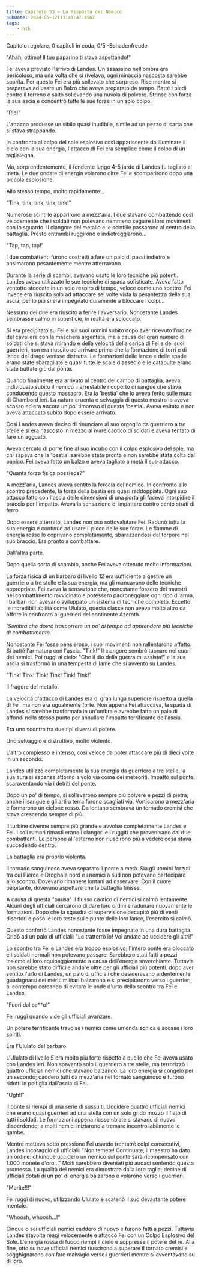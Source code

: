 ```yaml
---
title: Capitolo 53 – La Risposta del Nemico
pubDate: 2024-05-12T13:41:47.856Z
tags:
    - htk
---
```


Capitolo regolare,
0 capitoli in coda, 0/5
-Schadenfreude

"Ahah, ottimo! Il tuo paparino ti stava aspettando!"

Fei aveva previsto l'arrivo di Landes. Un assassino nell'ombra era pericoloso, ma una volta che si rivelava, ogni minaccia nascosta sarebbe sparita. Per questo Fei era più sollevato che sorpreso. Rise mentre si preparava ad usare un Balzo che aveva preparato da tempo. Batté i piedi contro il terreno e saltò sollevando una nuvola di polvere. Strinse con forza la sua ascia e concentrò tutte le sue forze in un solo colpo.

"Rip!"

L'attacco produsse un sibilo quasi inudibile, simile ad un pezzo di carta che si stava strappando.

In confronto al colpo del sole esplosivo così appariscente da illuminare il cielo con la sua energia, l'attacco di Fei era semplice come il colpo di un taglialegna.

Ma, sorprendentemente, il fendente lungo 4-5 iarde di Landes fu tagliato a metà. Le due ondate di energia volarono oltre Fei e scomparirono dopo una piccola esplosione.

Allo stesso tempo, molto rapidamente...

"Tink, tink, tink, tink, tink!"

Numerose scintille apparirono a mezz'aria. I due stavano combattendo così velocemente che i soldati non potevano nemmeno seguire i loro movimenti con lo sguardo. Il clangore del metallo e le scintille passarono al centro della battaglia. Presto entrambi ruggirono e indietreggiarono...

"Tap, tap, tap!"

I due combattenti furono costretti a fare un paio di passi indietro e ansimarono pesantemente mentre atterravano.

Durante la serie di scambi, avevano usato le loro tecniche più potenti. Landes aveva utilizzato le sue tecniche di spada sofisticate. Aveva fatto ventotto stoccate in un solo respiro di tempo, veloce come uno spettro. Fei invece era riuscito solo ad attaccare sei volte vista la pesantezza della sua ascia; per lo più si era impegnato duramente a bloccare i colpi...

Nessuno dei due era riuscito a ferire l'avversario. Nonostante Landes sembrasse calmo in superficie, in realtà era scioccato.

Si era precipitato su Fei e sui suoi uomini subito dopo aver ricevuto l'ordine del cavaliere con la maschera argentata, ma a causa del gran numero di soldati che si stava ritirando e della velocità della carica di Fei e dei suoi guerrieri, non era riuscito ad arrivare prima che la formazione di torri e di lance del drago venisse distrutta. Le formazioni delle lance e delle spade erano state sbaragliate e quasi tutte le scale d'assedio e le catapulte erano state buttate giù dal ponte.

Quando finalmente era arrivato al centro del campo di battaglia, aveva individuato subito il nemico inarrestabile ricoperto di sangue che stava conducendo questo massacro. Era la 'bestia' che lo aveva ferito sulle mura di Chambord ieri. La natura cruenta e selvaggia di questo mostro lo aveva scosso ed era ancora un po' timoroso di questa 'bestia'. Aveva esitato e non aveva attaccato subito dopo essere arrivato.

Così Landes aveva deciso di rinunciare al suo orgoglio da guerriero a tre stelle e si era nascosto in mezzo al mare caotico di soldati e aveva tentato di fare un agguato.

Aveva cercato di porre fine al suo incubo con il colpo esplosivo del sole, ma chi sapeva che la 'bestia' sarebbe stata pronta e non sarebbe stata colta dal panico. Fei aveva fatto un balzo e aveva tagliato a metà il suo attacco.

"Quanta forza fisica possiede?"

A mezz'aria, Landes aveva sentito la ferocia del nemico. In confronto allo scontro precedente, la forza della bestia era quasi raddoppiata. Ogni suo attacco fatto con l'ascia delle dimensioni di una porta gli faceva intorpidire il braccio per l'impatto. Aveva la sensazione di impattare contro cento strati di ferro.

Dopo essere atterrato, Landes non osò sottovalutare Fei. Radunò tutta la sua energia e continuò ad usare il picco delle sue forze. Le fiamme di energia rosse lo coprivano completamente, sbarazzandosi del torpore nel suo braccio. Era pronto a combattere.

Dall'altra parte.

Dopo quella sorta di scambio, anche Fei aveva ottenuto molte informazioni.

La forza fisica di un barbaro di livello 12 era sufficiente a gestire un guerriero a tre stelle e la sua energia, ma gli mancavano delle tecniche appropriate. Fei aveva la sensazione che, nonostante fossero dei maestri nel combattimento ravvicinato e potessero padroneggiare ogni tipo di arma, i barbari non avevano sviluppato un sistema di tecniche completo. Eccetto le incredibili abilità come Ululato, questa classe non aveva molto altro da offrire in confronto ai guerrieri del continente Azeroth.

<em>'Sembra che dovrò trascorrere un po' di tempo ad apprendere più tecniche di combattimento.'</em>

Nonostante Fei fosse pensieroso, i suoi movimenti non rallentarono affatto. Si batté l'armatura con l'ascia. "Tink!" Il clangore sembrò tuonare nei cuori dei nemici. Poi ruggì al cielo: "Che il dio della guerra mi assista!" e la sua ascia si trasformò in una tempesta di lame che si avventò su Landes.

"Tink! Tink! Tink! Tink! Tink! Tink!"

Il fragore del metallo.

La velocità d'attacco di Landes era di gran lunga superiore rispetto a quella di Fei, ma non era ugualmente forte. Non appena Fei attaccava, la spada di Landes si sarebbe trasformata in un'ombra e avrebbe fatto un paio di affondi nello stesso punto per annullare l'impatto terrificante dell'ascia.

Era uno scontro tra due tipi diversi di potere.

Uno selvaggio e distruttivo, molto violento.

L'altro complesso e intenso, così veloce da poter attaccare più di dieci volte in un secondo.

Landes utilizzò completamente la sua energia da guerriero a tre stelle, la sua aura si espanse attorno a volò via come dei meteoriti. Impattò sul ponte, scaraventando via i detriti del ponte.

Dopo un po' di tempo, si sollevarono sempre più polvere e pezzi di pietra; anche il sangue e gli arti a terra furono scagliati via. Vorticarono a mezz'aria e formarono un ciclone rosso. Da lontano sembrava un tornado cremisi che stava crescendo sempre di più.

Il turbine divenne sempre più grande e avvolse completamente Landes e Fei. I soli rumori rimasti erano i clangori e i ruggiti che provenivano dai due combattenti. Le persone all'esterno non riuscirono più a vedere cosa stava succedendo dentro.

La battaglia era proprio violenta.

Il tornado sanguinoso aveva separato il ponte a metà. Sia gli uomini forzuti tra cui Pierce e Drogba a nord e i nemici a sud non potevano partecipare allo scontro. Dovevano rimanere lontani ad osservare. Con il cuore palpitante, dovevano aspettare che la battaglia finisse.

A causa di questa "pausa" il flusso caotico di nemici si calmò lentamente. Alcuni degli ufficiali cercarono di dare loro ordini e radunare nuovamente le formazioni. Dopo che la squadra di supervisione decapitò più di venti disertori e posò le loro teste sulle punte delle loro lance, l'esercito si calmò.

Questo confortò Landes nonostante fosse impegnato in una dura battaglia. Gridò ad un paio di ufficiali: "Lo tratterrò io! Voi andate ad uccidere gli altri!"

Lo scontro tra Fei e Landes era troppo esplosivo; l'intero ponte era bloccato e i soldati normali non potevano passare. Sarebbero stati fatti a pezzi insieme al loro equipaggiamento a causa dell'energia soverchiante. Tuttavia non sarebbe stato difficile andare oltre per gli ufficiali più potenti. dopo aver sentito l'urlo di Landes, un paio di ufficiali che desideravano ardentemente guadagnarsi dei meriti militari balzarono e si precipitarono verso i guerrieri, al contempo cercando di evitare le onde d'urto dello scontro tra Fei e Landes.

"Fuori dal ca**o!"

Fei ruggì quando vide gli ufficiali avanzare.

Un potere terrificante travolse i nemici come un'onda sonica e scosse i loro spiriti.

Era l'Ululato del barbaro.

L'Ululato di livello 5 era molto più forte rispetto a quello che Fei aveva usato con Landes ieri. Non spaventò solo il guerriero a tre stelle, ma terrorizzò i quattro ufficiali nemici che stavano balzando. La loro energia si congelò per un secondo; caddero tutti da mezz'aria nel tornato sanguinoso e furono ridotti in poltiglia dall'ascia di Fei.

"Ugh!!"

Il ponte si riempì di una serie di sussulti. Uccidere quattro ufficiali nemici che erano quasi guerrieri ad una stella con un solo grido mozzo il fiato di tutti i soldati. Le formazioni appena riassemblate si stavano di nuovo disperdendo; a molti nemici iniziarono a tremare incontrollabilmente le gambe.

Mentre metteva sotto pressione Fei usando trentatré colpi consecutivi, Landes incoraggiò gli ufficiali: "Non temete! Continuate, il maestro ha dato un ordine: chiunque ucciderò un nemico sul ponte sarà ricompensato con 1.000 monete d'oro..." Molti sarebbero diventati più audaci sentendo questa promessa. La qualità dei nemici era dimostrata dalla loro taglia; decine di ufficiali dotati di un po' di energia balzarono e volarono verso i guerrieri.

"Morite!!!"

Fei ruggì di nuovo, utilizzando Ululato e scatenò il suo devastante potere mentale.

"Whoosh, whoosh...!"

Cinque o sei ufficiali nemici caddero di nuovo e furono fatti a pezzi. Tuttavia Landes stavolta reagì velocemente e attaccò Fei con un Colpo Esplosivo del Sole. L'energia rossa di fuoco riempì il cielo e soppresse il potere del re. Alla fine, otto su nove ufficiali nemici riuscirono a superare il tornato cremisi e sogghignarono con fare malvagio verso i guerrieri mentre si avventavano su di loro.




